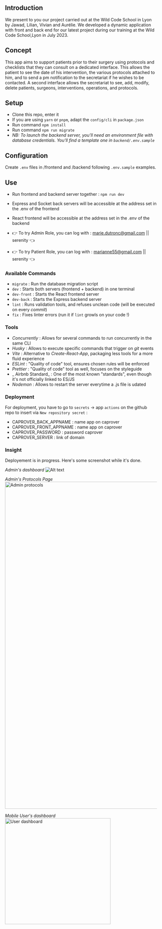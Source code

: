 ## Introduction

We present to you our project carried out at the Wild Code School in Lyon by Jawad, Lilian, Vivian and Aurélie. We developed a dynamic application with front and back end for our latest project during our training at the Wild Code School,Lyon in July 2023.

## Concept

This app aims to support patients prior to their surgery using protocols and checklists that they can consult on a dedicated interface. This allows the patient to see the date of his intervention, the various protocols attached to him, and to send a pm notification to the secretariat if he wishes to be contacted. A second interface allows the secretariat to see, add, modify, delete patients, surgeons, interventions, operations, and protocols.

## Setup

- Clone this repo, enter it
- If you are using `yarn` or `pnpm`, adapt the `config/cli` in `package.json`
- Run command `npm install`
- Run command `npm run migrate`
- _NB: To launch the backend server, you'll need an environment file with database credentials. You'll find a template one in `backend/.env.sample`_

## Configuration

Create `.env` files in /frontend and /backend following `.env.sample` examples.

## Use

- Run frontend and backend server together : `npm run dev`
- Express and Socket back servers will be accessible at the address set in the .env of the frontend
- React frontend will be accessible at the address set in the .env of the backend

- 👉 To try Admin Role, you can log with : marie.dutronc@gmail.com || serenity 👈
- 👉 To try Patient Role, you can log with : marianne55@gmail.com || serenity 👈

### Available Commands

- `migrate` : Run the database migration script
- `dev` : Starts both servers (frontend + backend) in one terminal
- `dev-front` : Starts the React frontend server
- `dev-back` : Starts the Express backend server
- `lint` : Runs validation tools, and refuses unclean code (will be executed on every _commit_)
- `fix` : Fixes linter errors (run it if `lint` growls on your code !)

### Tools

- _Concurrently_ : Allows for several commands to run concurrently in the same CLI
- _Husky_ : Allows to execute specific commands that trigger on _git_ events
- _Vite_ : Alternative to _Create-React-App_, packaging less tools for a more fluid experience
- _ESLint_ : "Quality of code" tool, ensures chosen rules will be enforced
- _Prettier_ : "Quality of code" tool as well, focuses on the styleguide
- _ Airbnb Standard_ : One of the most known "standards", even though it's not officially linked to ES/JS
- _Nodemon_ : Allows to restart the server everytime a .js file is udated

### Deployment

For deployment, you have to go to `secrets` → app `actions` on the github repo to insert via `New repository secret` :

- CAPROVER_BACK_APPNAME : name app on caprover
- CAPROVER_FRONT_APPNAME : name app on caprover
- CAPROVER_PASSWORD : password caprover
- CAPROVER_SERVER : link of domain

### Insight

Deployement is in progress.
Here's some screenshot while it's done.

_Admin's dashboard_
![Alt text](https://i.ibb.co/vQF5WN4/admin-dashboard.png "Admin dashboard")

_Admin's Protocols Page_
<img src="https://i.ibb.co/6YJH0xS/admin-protocol.png" width="1080" title="Admin protocols">

_Mobile User's dashboard_  
<img src="https://i.ibb.co/jk2MCjw/mobile-dashboard.png" width="350" title="User dashboard">
